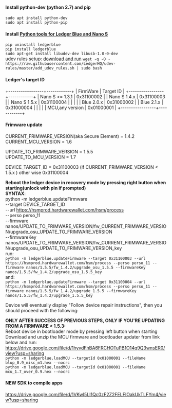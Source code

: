#### Install python-dev (python 2.7) and pip<br/>
`sudo apt install python-dev`<br/>
`sudo apt install python-pip`


#### Install [Python tools for Ledger Blue and Nano S](https://github.com/LedgerHQ/blue-loader-python)<br/>
`pip uninstall ledgerblue`<br/>
`pip install ledgerblue`<br/>
`sudo apt-get install libudev-dev libusb-1.0-0-dev`<br/>
udev rules setup: [download and run](https://github.com/LedgerHQ/udev-rules/blob/master/add_udev_rules.sh)
`wget -q -O - https://raw.githubusercontent.com/LedgerHQ/udev-rules/master/add_udev_rules.sh | sudo bash`

#### Ledger's target ID
+-----------------+------------+
|    FirmWare     | Target ID  |
+-----------------+------------+
| Nano S <= 1.3.1 | 0x31100002 |
| Nano S 1.4.x    | 0x31100003 |
| Nano S 1.5.x    | 0x31100004 |
|                 |            |
| Blue 2.0.x      | 0x31000002 |
| Blue 2.1.x      | 0x31000004 |
|                 |            |
| MCU,any version | 0x01000001 |
+-----------------+------------+

#### Frimware update<br/>
CURRENT_FRIMWARE_VERSION(aka Secure Element) = 1.4.2<br/>
CURRENT_MCU_VERSION = 1.6<br/>

UPDATE_TO_FRIMWARE_VERSION = 1.5.5<br/>
UPDATE_TO_MCU_VERSION = 1.7<br/>

DEVICE_TARGET_ID = 0x31100003 (if CURRENT_FRIMWARE_VERSION < 1.5.x ) other wise 0x31100004<br/>

**Reboot the ledger device in recovery mode by pressing right button when starting(unlock with pin if prompted)**<br/>
**SYNTAX**:<br/> 
python -m ledgerblue.updateFirmware<br/>
--target DEVICE_TARGET_ID<br/>
--url https://hsmprod.hardwarewallet.com/hsm/process<br/>
--perso perso_11<br/>
--firmware nanos/UPDATE_TO_FRIMWARE_VERSION/fw_CURRENT_FRIMWARE_VERSION/upgrade_osu_UPDATE_TO_FRIMWARE_VERSION<br/>
--firmwareKey nanos/UPDATE_TO_FRIMWARE_VERSION/fw_CURRENT_FRIMWARE_VERSION/upgrade_osu_UPDATE_TO_FRIMWARE_VERSION_key<br/>
run:<br/>
`python -m ledgerblue.updateFirmware --target 0x31100003 --url https://hsmprod.hardwarewallet.com/hsm/process --perso perso_11 --firmware nanos/1.5.5/fw_1.4.2/upgrade_osu_1.5.5 --firmwareKey nanos/1.5.5/fw_1.4.2/upgrade_osu_1.5.5_key`<br/>
and:<br/>
`python -m ledgerblue.updateFirmware --target 0x31100004 --url https://hsmprod.hardwarewallet.com/hsm/process --perso perso_11 --firmware nanos/1.5.5/fw_1.4.2/upgrade_1.5.5 --firmwareKey nanos/1.5.5/fw_1.4.2/upgrade_1.5.5_key`<br/>

Device will eventually display "Follow device repair instructions", then you should proceed with the following:<br/>

**ONLY AFTER SUCCESS OF PREVIOUS STEPS, ONLY IF YOU'RE UPDATING FROM A FIRMWARE < 1.5.3:**<br/>
Reboot device in bootloader mode by pressing left button when starting<br/>
Download and unzip the MCU firmware and bootloader updater from link below and run:<br/>
https://drive.google.com/file/d/1hyvdFhBA6FRCHOTuPB1O14q9Q3wnsER0/view?usp=sharing<br/>
`python -m ledgerblue.loadMCU --targetId 0x01000001 --fileName blup_0.9_misc_m1.hex --nocrc`<br/>
`python -m ledgerblue.loadMCU --targetId 0x01000001 --fileName mcu_1.7_over_0.9.hex --nocrc`<br/>

#### NEW SDK to compile apps<br/>
https://drive.google.com/file/d/1VKwl5LI1Qc0zF2Z2FELFIOakUkTLFYm4/view?usp=sharing
